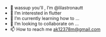 - 👋 wassup you'll , I’m @lilastronautt
- 👀 I’m interested in flutter
- 🌱 I’m currently learning how to ...
- 💞️ I’m looking to collaborate on ...
- 📫 How to reach me ak12378m@gmail.com

<!---
lilastronautt/lilastronautt is a ✨ special ✨ repository because its `README.md` (this file) appears on your GitHub profile.
You can click the Preview link to take a look at your changes.
--->

